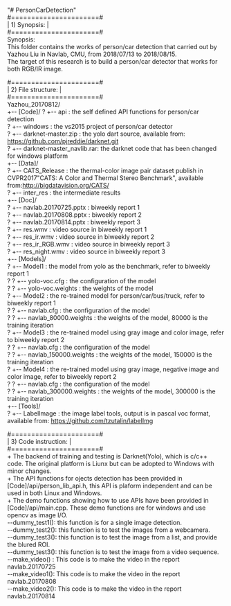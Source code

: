 "# PersonCarDetection"  
#======================#  
| 1) Synopsis:         |  
#======================#  
	Synopsis:  
	This folder contains the works of person/car detection that carried out by Yazhou Liu in Navlab, CMU, from 2018/07/13 to 2018/08/15.  
	The target of this research is to build a person/car detector that works for both RGB/IR image.  

#======================#  
| 2) File structure:   |  
#======================#  
	Yazhou_20170812/  
	+-- [Code]/
	?  +-- api						: the self defined API functions for person/car detection  
	?  +-- windows					: the vs2015 project of person/car detector  
	?  +-- darknet-master.zip		: the yolo dart source, available from: https://github.com/pjreddie/darknet.git  
	?  +-- darknet-master_navlib.rar: the darknet code that has been changed for windows platform  
	+-- [Data]/  
	?  +-- CATS_Release				: the thermal-color image pair dataset publish in CVPR2017"CATS: A Color and Thermal Stereo Benchmark", available from:http://bigdatavision.org/CATS/  
	?  +-- inter_res				: the intermediate results  
	+-- [Doc]/  
	?  +-- navlab.20170725.pptx		: biweekly report 1  
	?  +-- navlab.20170808.pptx		: biweekly report 2  
	?  +-- navlab.20170814.pptx		: biweekly report 3  
	?  +-- res.wmv					: video source in biweekly report 1  
	?  +-- res_ir.wmv				: video source in biweekly report 2  
	?  +-- res_ir_RGB.wmv			: video source in biweekly report 3  
	?  +-- res_night.wmv			: video source in biweekly report 3  
	+-- [Models]/  
	?  +-- Model1					: the model from yolo as the benchmark, refer to biweekly report 1  
	?  ?  +-- yolo-voc.cfg			: the configuration of the model  
	?  ?  +-- yolo-voc.weights		: the weights of the model  
	?  +-- Model2					: the re-trained model for person/car/bus/truck, refer to biweekly report 1  
	?  ?  +-- navlab.cfg			: the configuration of the model  
	?  ?  +-- navlab_80000.weights	: the weights of the model, 80000 is the training iteration  
	?  +-- Model3					: the re-trained model using gray image and color image, refer to biweekly report 2  
	?  ?  +-- navlab.cfg			: the configuration of the model  
	?  ?  +-- navlab_150000.weights	: the weights of the model, 150000 is the training iteration  
	?  +-- Model4					: the re-trained model using gray image, negative image and color image, refer to biweekly report 2  
	?  ?  +-- navlab.cfg			: the configuration of the model  
	?  ?  +-- navlab_300000.weights	: the weights of the model, 300000 is the training iteration  
	+-- [Tools]/  
	?  +-- LabelImage				: the image label tools, output is in pascal voc format, available from: https://github.com/tzutalin/labelImg  

#======================#  
| 3) Code instruction: |  
#======================#  
	+ The backend of training and testing is Darknet(Yolo), which is c/c++ code. The original platform is Liunx but can be adopted to Windows with minor changes.  
	+ The API functions for ojects detection has been provided in [Code]/api/person_lib_api.h, this API is plaform independent and can be used in both Linux and Windows.  
	+ The demo functions showing how to use APIs have been provided in [Code]/api/main.cpp. These demo functions are for windows and use opencv as image I/O.  
		--dummy_test1(): this function is for a single image detection.  
		--dummy_test2(): this function is to test the images from a webcamera.  
		--dummy_test3(): this function is to test the image from a list, and provide the blured ROI.  
		--dummy_test3(): this function is to test the image from a video sequence.  
		--make_video() : This code is to make the video in the report navlab.20170725  
		--make_video1(): This code is to make the video in the report navlab.20170808  
		--make_video2(): This code is to make the video in the report navlab.20170814  
